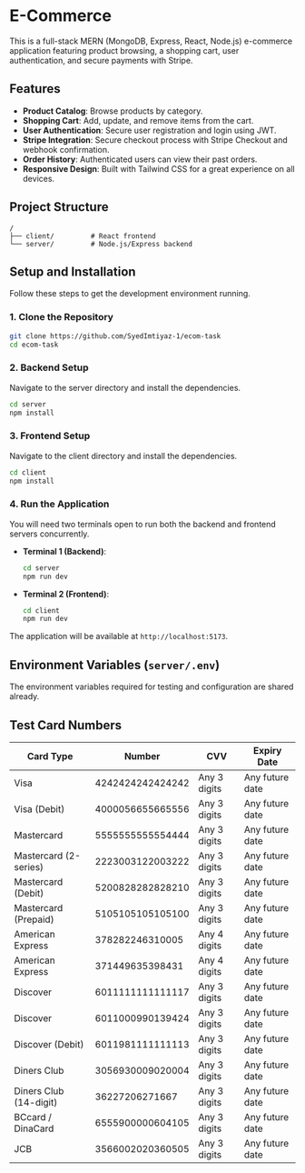 # E-Commerce

This is a full-stack MERN (MongoDB, Express, React, Node.js) e-commerce application featuring product browsing, a shopping cart, user authentication, and secure payments with Stripe.

## Features

-   **Product Catalog**: Browse products by category.
-   **Shopping Cart**: Add, update, and remove items from the cart.
-   **User Authentication**: Secure user registration and login using JWT.
-   **Stripe Integration**: Secure checkout process with Stripe Checkout and webhook confirmation.
-   **Order History**: Authenticated users can view their past orders.
-   **Responsive Design**: Built with Tailwind CSS for a great experience on all devices.

## Project Structure

```
/
├── client/         # React frontend
└── server/         # Node.js/Express backend
```

## Setup and Installation

Follow these steps to get the development environment running.

### 1. Clone the Repository

```bash
git clone https://github.com/SyedImtiyaz-1/ecom-task
cd ecom-task
```

### 2. Backend Setup

Navigate to the server directory and install the dependencies.

```bash
cd server
npm install
```

### 3. Frontend Setup

Navigate to the client directory and install the dependencies.

```bash
cd client
npm install
```

### 4. Run the Application

You will need two terminals open to run both the backend and frontend servers concurrently.

-   **Terminal 1 (Backend)**:
    ```bash
    cd server
    npm run dev
    ```
-   **Terminal 2 (Frontend)**:
    ```bash
    cd client
    npm run dev
    ```

The application will be available at `http://localhost:5173`.

## Environment Variables (`server/.env`)
The environment variables required for testing and configuration are shared already.


## Test Card Numbers

| Card Type                | Number              | CVV           | Expiry Date      |
|---------------------------|---------------------|---------------|------------------|
| Visa                     | 4242424242424242    | Any 3 digits  | Any future date  |
| Visa (Debit)             | 4000056655665556    | Any 3 digits  | Any future date  |
| Mastercard               | 5555555555554444    | Any 3 digits  | Any future date  |
| Mastercard (2-series)    | 2223003122003222    | Any 3 digits  | Any future date  |
| Mastercard (Debit)       | 5200828282828210    | Any 3 digits  | Any future date  |
| Mastercard (Prepaid)     | 5105105105105100    | Any 3 digits  | Any future date  |
| American Express         | 378282246310005     | Any 4 digits  | Any future date  |
| American Express         | 371449635398431     | Any 4 digits  | Any future date  |
| Discover                 | 6011111111111117    | Any 3 digits  | Any future date  |
| Discover                 | 6011000990139424    | Any 3 digits  | Any future date  |
| Discover (Debit)         | 6011981111111113    | Any 3 digits  | Any future date  |
| Diners Club              | 3056930009020004    | Any 3 digits  | Any future date  |
| Diners Club (14-digit)   | 36227206271667      | Any 3 digits  | Any future date  |
| BCcard / DinaCard        | 6555900000604105    | Any 3 digits  | Any future date  |
| JCB                      | 3566002020360505    | Any 3 digits  | Any future date  |
